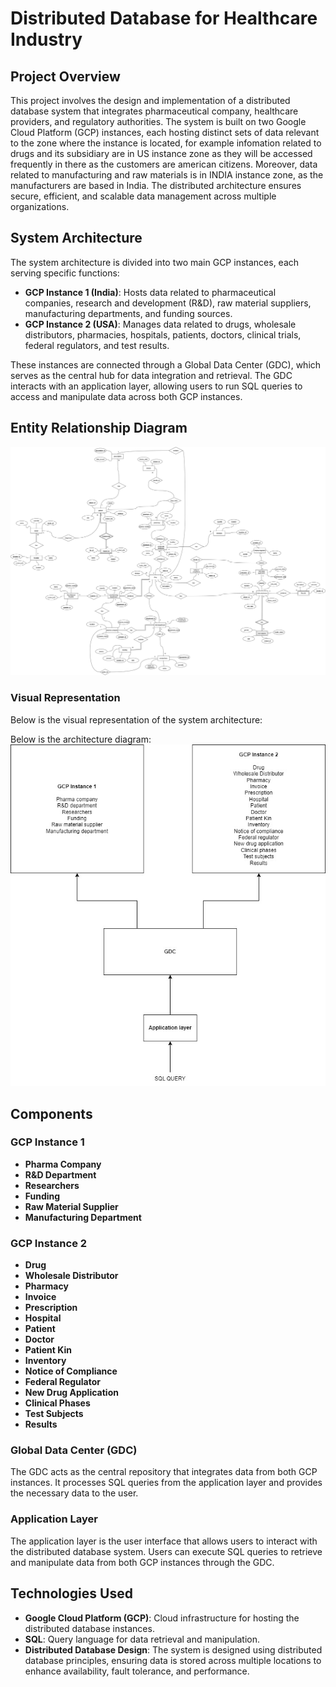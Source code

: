 
# Distributed Database for Healthcare Industry

## Project Overview

This project involves the design and implementation of a distributed database system that integrates pharmaceutical company, healthcare providers, and regulatory authorities. The system is built on two Google Cloud Platform (GCP) instances, each hosting distinct sets of data relevant to the zone where the instance is located, for example infomation related to drugs and its subsidiary are in US instance zone as they will be accessed frequently in there as the customers are american citizens. Moreover, data related to manufacturing and raw materials is in INDIA instance zone, as the manufacturers are based in India. The distributed architecture ensures secure, efficient, and scalable data management across multiple organizations.

## System Architecture

The system architecture is divided into two main GCP instances, each serving specific functions:

-   **GCP Instance 1 (India)**: Hosts data related to pharmaceutical companies, research and development (R&D), raw material suppliers, manufacturing departments, and funding sources.
-   **GCP Instance 2 (USA)**: Manages data related to drugs, wholesale distributors, pharmacies, hospitals, patients, doctors, clinical trials, federal regulators, and test results.

These instances are connected through a Global Data Center (GDC), which serves as the central hub for data integration and retrieval. The GDC interacts with an application layer, allowing users to run SQL queries to access and manipulate data across both GCP instances.

## Entity Relationship Diagram

![ER Diagram](./docs/ERD.jpeg)


### Visual Representation

Below is the visual representation of the system architecture:

Below is the architecture diagram:
![Distributed Database Architecture](./docs/Architecture_Diagram.jpg)

## Components

### GCP Instance 1

-   **Pharma Company**
-   **R&D Department**
-   **Researchers**
-   **Funding**
-   **Raw Material Supplier**
-   **Manufacturing Department**

### GCP Instance 2

-   **Drug**
-   **Wholesale Distributor**
-   **Pharmacy**
-   **Invoice**
-   **Prescription**
-   **Hospital**
-   **Patient**
-   **Doctor**
-   **Patient Kin**
-   **Inventory**
-   **Notice of Compliance**
-   **Federal Regulator**
-   **New Drug Application**
-   **Clinical Phases**
-   **Test Subjects**
-   **Results**

### Global Data Center (GDC)

The GDC acts as the central repository that integrates data from both GCP instances. It processes SQL queries from the application layer and provides the necessary data to the user.

### Application Layer

The application layer is the user interface that allows users to interact with the distributed database system. Users can execute SQL queries to retrieve and manipulate data from both GCP instances through the GDC.

## Technologies Used

-   **Google Cloud Platform (GCP)**: Cloud infrastructure for hosting the distributed database instances.
-   **SQL**: Query language for data retrieval and manipulation.
-   **Distributed Database Design**: The system is designed using distributed database principles, ensuring data is stored across multiple locations to enhance availability, fault tolerance, and performance.
